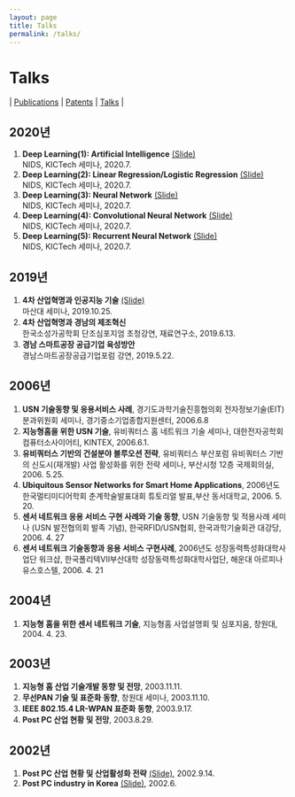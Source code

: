 ```yaml
---
layout: page
title: Talks
permalink: /talks/
---
```


# Talks
| [Publications](/publications/) 
| [Patents](/patents/) 
| [Talks](/talks/) |

## 2020년
1. <b>Deep Learning(1): Artificial Intelligence</b> [(Slide)][20-1]<br> NIDS, KICTech 세미나, 2020.7.
2. <b>Deep Learning(2): Linear Regression/Logistic Regression</b> [(Slide)][20-2]<br> NIDS, KICTech 세미나, 2020.7.
3. <b>Deep Learning(3): Neural Network</b> [(Slide)][20-3]<br> NIDS, KICTech 세미나, 2020.7. 
4. <b>Deep Learning(4): Convolutional Neural Network</b> [(Slide)][20-4]<br> NIDS, KICTech 세미나, 2020.7.
5. <b>Deep Learning(5): Recurrent Neural Network</b> [(Slide)][20-5]<br> NIDS, KICTech 세미나, 2020.7.
## 2019년
1. <b>4차 산업혁명과 인공지능 기술</b> [(Slide)][19-1]<br> 마산대 세미나, 2019.10.25.
2. <b>4차 산업혁명과 경남의 제조혁신</b><br> 한국소성가공학회 단조심포지엄 초청강연, 재료연구소, 2019.6.13.
3. <b>경남 스마트공장 공급기업 육성방안</b><br> 경남스마트공장공급기업포럼 강연, 2019.5.22.
## 2006년
1. <b>USN 기술동향 및 응용서비스 사례</b>, 경기도과학기술진흥협의회 전자정보기술(EIT)분과위원회 세미나, 경기중소기업종합지원센터, 2006.6.8
2. <b>지능형홈을 위한 USN 기술</b>, 유비쿼터스 홈 네트워크 기술 세미나, 대한전자공학회 컴퓨터소사이어티, KINTEX, 2006.6.1.
3. <b>유비쿼터스 기반의 건설분야 블루오션 전략</b>, 유비쿼터스 부산포럼 유비쿼터스 기반의 신도시(재개발) 사업 활성화를 위한 전략 세미나, 부산시청 12층 국제회의실, 2006. 5.25.
4. <b>Ubiquitous Sensor Networks for Smart Home Applications</b>, 2006년도 한국멀티미디어학회 춘계학술발표대회 튜토리얼 발표,부산 동서대학교, 2006. 5. 20.
5. <b>센서 네트워크 응용 서비스 구현 사례와 기술 동향</b>, USN 기술동향 및 적용사례 세미나 (USN 발전협의회 발족 기념), 한국RFID/USN협회, 한국과학기술회관 대강당, 2006. 4. 27
6. <b>센서 네트워크 기술동향과 응용 서비스 구현사례</b>, 2006년도 성장동력특성화대학사업단 워크샵, 한국폴리텍VII부산대학 성장동력특성화대학사업단, 해운대 아르피나 유스호스텔, 2006. 4. 21
## 2004년
1. <b>지능형 홈을 위한 센서 네트워크 기술</b>, 지능형홈 사업설명회 및 심포지움, 창원대, 2004. 4. 23.

## 2003년
1. <b>지능형 홈 산업 기술개발 동향 및 전망</b>, 2003.11.11.
2. <b>무선PAN 기술 및 표준화 동향</b>, 창원대 세미나, 2003.11.10.
3. <b>IEEE 802.15.4 LR-WPAN 표준화 동향</b>, 2003.9.17.
4. <b>Post PC 산업 현황 및 전망</b>, 2003.8.29.

## 2002년
1. <b>Post PC 산업 현황 및 산업활성화 전략</b> [(Slide)][02-1], 2002.9.14.
2. <b>Post PC industry in Korea</b> [(Slide)][02-2], 2002.6.

[20-1]: https://drive.google.com/file/d/15b-BbBUOqxbwjv_h_Zfnz1IhLaSxztqY/view?usp=sharing
[20-2]: https://drive.google.com/file/d/1U0__77R7n03XPonLb2Hb0vgaVBnxHnm-/view?usp=sharing
[20-3]: https://drive.google.com/file/d/1WouRDF8jTP5lzT-Pw2jK6pHLY6yjtmCz/view?usp=sharing
[20-4]: https://drive.google.com/file/d/1ZjdOHDZrgnlvG2KTZioThqjsZXxWAW3M/view?usp=sharing
[20-5]: https://drive.google.com/file/d/15TpxDV1CkGfsHilCR1B7b16gfPV159T0/view?usp=sharing
[19-1]: https://drive.google.com/file/d/1esrf6mtwqVRaDlEgZSGySTgY7cclT431/view?usp=sharing

[02-1]: https://drive.google.com/file/d/1Y19FeaRaxfAoPmgND_lEcvgENmQiPZbA/view?usp=sharing
[02-2]: https://drive.google.com/file/d/17SU1yqocXuRQXbtok9IlgV35J6Jlqzi2/view?usp=sharing

